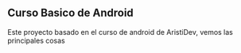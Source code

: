 ## Curso Basico de Android
Este proyecto basado en el curso de android de AristiDev, vemos las principales cosas